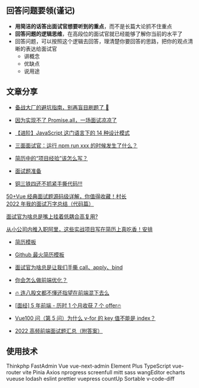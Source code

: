 ## 回答问题要领(谨记)

- **用简洁的话答出面试官想要听到的重点**，而不是长篇大论抓不住重点
- **回答问题的逻辑思维**，在高段位的面试官就已经能够了解你当前的水平了
- 回答问题，可以按照这个逻辑去回答，理清楚你要回答的思路，把你的观点清晰的表达给面试官
  - 讲概念
  - 优缺点
  - 说用途

## 文章分享

- [备战大厂的避坑指南，别再盲目刷题了 🚩](https://juejin.cn/post/7140207926975266830)

- [因为实现不了 Promise.all，一场面试凉凉了](https://juejin.cn/post/7038371452084551694)

- [【进阶】JavaScript 这门语言下的 14 种设计模式](https://juejin.cn/post/7072678950173933605)
- [三面面试官：运行 npm run xxx 的时候发生了什么？](https://juejin.cn/post/7078924628525056007)
- [简历中的“项目经验”该怎么写？](https://juejin.cn/post/7020973195305943077)
- [](https://juejin.cn/post/7160491601679089694)

  [面试题准备](https://juejin.cn/post/7158019029163048974)

- [铜三铁四还不抓紧手撕代码!!!](https://juejin.cn/post/7087451381304393764)

[50+Vue 经典面试题源码级详解，你值得收藏！村长](https://juejin.cn/post/7097067108663558151)  
[2022 年我的面试万字总结（代码篇）](https://juejin.cn/post/7151221875224346637)

[面试官为啥总是嘴上挂着低耦合高复用?](https://juejin.cn/post/7143873919412355109)

[从小公司内推入职阿里，这些实战项目写在简历上真吃香！安排](https://juejin.cn/post/7143812283109408782)

- [简历模板](https://www.processon.com/view/link/61c53fb31efad45a2b42afd9#map)
- [Github 最火简历模板](https://github.com/FrontEndGitHub/FrontEndGitHub/issues/15)

- [面试官为啥总是让我们手撕 call、apply、bind](https://juejin.cn/post/7128233572380442660 'https://juejin.cn/post/7128233572380442660')
- [你会怎么做前端优化？](https://juejin.cn/post/7028028584463695879)
- [🔥 连八股文都不懂还指望在前端混下去么](https://juejin.cn/post/7016593221815910408)
- [[面经] 5 年前端 - 历时 1 个月收获 7 个 offer🔥](https://juejin.cn/post/7142690757722243102)
- [Vue100 问（第 5 问）为什么 v-for 的 key 值不能是 index？](https://juejin.cn/post/7055463998015143966)
- [2022 高频前端面试题汇总（附答案）](https://juejin.cn/post/7127217262133510158)

## 使用技术

Thinkphp
FastAdmin
Vue
vue-next-admin
Element Plus
TypeScript
vue-router
vite
Pinia
Axios
nprogress
screenfull
mitt
sass
wangEditor
echarts
vueuse
lodash
eslint
prettier
vuepress
countUp
Sortable
v-code-diff
